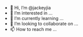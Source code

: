- 👋 Hi, I’m @jackeyjia
- 👀 I’m interested in ...
- 🌱 I’m currently learning ...
- 💞️ I’m looking to collaborate on ...
- 📫 How to reach me ...

<!---
jackeyjia/jackeyjia is a ✨ special ✨ repository because its `README.md` (this file) appears on your GitHub profile.
You can click the Preview link to take a look at your changes.
--->

